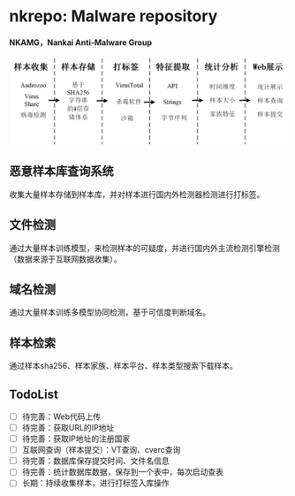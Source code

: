 # nkrepo: Malware repository
#### NKAMG，Nankai Anti-Malware Group

#### ![nkrepo](docs/nkrepo.png)

## 恶意样本库查询系统
收集大量样本存储到样本库，并对样本进行国内外检测器检测进行打标签。

## 文件检测
通过大量样本训练模型，来检测样本的可疑度，并进行国内外主流检测引擎检测（数据来源于互联网数据收集）。

## 域名检测
通过大量样本训练多模型协同检测，基于可信度判断域名。

## 样本检索
通过样本sha256、样本家族、样本平台、样本类型搜索下载样本。

## TodoList
- [ ] 待完善：Web代码上传
- [ ] 待完善：获取URL的IP地址
- [ ] 待完善：获取IP地址的注册国家
- [ ] 互联网查询（样本提交）：VT查询、cverc查询
- [ ] 待完善：数据库保存提交时间、文件名信息
- [ ] 待完善：统计数据库数据，保存到一个表中，每次启动查表
- [ ] 长期：持续收集样本，进行打标签入库操作
